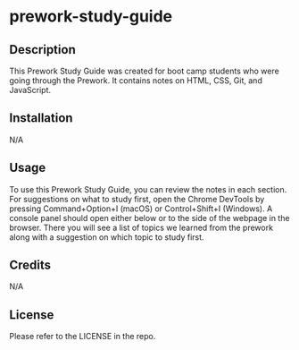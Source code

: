 # prework-study-guide

## Description
This Prework Study Guide was created for boot camp students who were going through the Prework. It contains notes on HTML, CSS, Git, and JavaScript.

## Installation

N/A

## Usage
To use this Prework Study Guide, you can review the notes in each section. For suggestions on what to study first, open the Chrome DevTools by pressing Command+Option+I (macOS) or Control+Shift+I (Windows). A console panel should open either below or to the side of the webpage in the browser. There you will see a list of topics we learned from the prework along with a suggestion on which topic to study first.

## Credits
N/A

## License
Please refer to the LICENSE in the repo.

